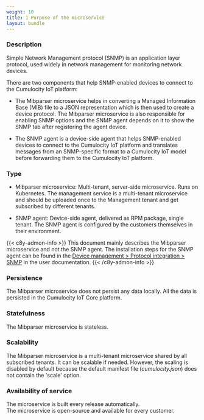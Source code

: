 ```yaml
---
weight: 10
title: 1 Purpose of the microservice
layout: bundle
---
```


### Description

Simple Network Management protocol (SNMP) is an application layer protocol, used widely in network management for monitoring network devices.

There are two components that help SNMP-enabled devices to connect to the Cumulocity IoT platform:

- The Mibparser microservice helps in converting a Managed Information Base (MIB) file to a JSON representation which is then used to create a device protocol. The Mibparser microservice is also responsible for enabling SNMP options and the SNMP agent depends on it to show the SNMP tab after registering the agent device.

- The SNMP agent is a device-side agent that helps SNMP-enabled devices to connect to the Cumulocity IoT platform and translates messages from an SNMP-specific format to a Cumulocity IoT model before forwarding them to the Cumulocity IoT platform.

### Type

* Mibparser microservice: Multi-tenant, server-side microservice. Runs on Kubernetes.
  The management service is a multi-tenant microservice and should be uploaded once to the Management tenant and get subscribed by different tenants.

* SNMP agent: Device-side agent, delivered as RPM package, single tenant.
  The SNMP agent is configured by the customers themselves in their environment.

{{< c8y-admon-info >}}
This document mainly describes the Mibparser microservice and not the SNMP agent. The installation steps for the SNMP agent can be found in the [Device management > Protocol integration > SNMP](https://cumulocity.com/docs/protocol-integration/snmp/) in the user documentation.
{{< /c8y-admon-info >}}

### Persistence

The Mibparser microservice does not persist any data locally. All the data is persisted in the Cumulocity IoT Core platform.

### Statefulness

The Mibparser microservice is stateless.

### Scalability

The Mibparser microservice is a multi-tenant microservice shared by all subscribed tenants. It can be scalable if needed. However, the scaling is disabled by default because the default manifest file (*cumulocity.json*) does not contain the 'scale' option.

### Availability of service

The microservice is built every release automatically.  
The microservice is open-source and available for every customer.
